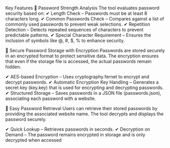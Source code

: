 Key Features
🔹 Password Strength Analysis
The tool evaluates password security based on:
✔ Length Check – Passwords must be at least 8 characters long.
✔ Common Passwords Check – Compares against a list of commonly used passwords to prevent weak selections.
✔ Repetition Detection – Detects repeated sequences of characters to prevent predictable patterns.
✔ Special Character Requirement – Ensures the inclusion of symbols like @, #, $, % to enhance security.

🔹 Secure Password Storage with Encryption
Passwords are stored securely in an encrypted format to protect sensitive data. The encryption ensures that even if the storage file is accessed, the actual passwords remain hidden.

✔ AES-based Encryption – Uses cryptography.fernet to encrypt and decrypt passwords.
✔ Automatic Encryption Key Handling – Generates a secret key (key.key) that is used for encrypting and decrypting passwords.
✔ Structured Storage – Saves passwords in a JSON file (passwords.json), associating each password with a website.

🔹 Easy Password Retrieval
Users can retrieve their stored passwords by providing the associated website name. The tool decrypts and displays the password securely.

✔ Quick Lookup – Retrieves passwords in seconds.
✔ Decryption on Demand – The password remains encrypted in storage and is only decrypted when accessed
